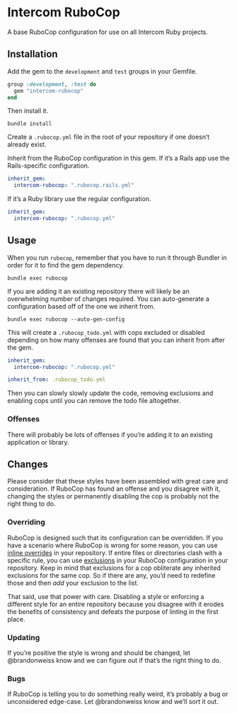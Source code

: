 # Intercom RuboCop

A base RuboCop configuration for use on all Intercom Ruby projects.

## Installation

Add the gem to the `development` and `test` groups in your Gemfile.

```ruby
group :development, :test do
  gem "intercom-rubocop"
end
```

Then install it.

```shell
bundle install
```

Create a `.rubocop.yml` file in the root of your repository if one doesn’t already exist.

Inherit from the RuboCop configuration in this gem. If it’s a Rails app use the Rails-specific configuration.

```yaml
inherit_gem:
  intercom-rubocop: ".rubocop.rails.yml"
```

If it’s a Ruby library use the regular configuration.

```yaml
inherit_gem:
  intercom-rubocop: ".rubocop.yml"
```

## Usage

When you run `rubocop`, remember that you have to run it through Bundler in order for it to find the gem dependency.

```shell
bundle exec rubocop
```

If you are adding it an existing repository there will likely be an overwhelming number of changes required. You can auto-generate a configuration based off of the one we inherit from.

```shell
bundle exec rubocop --auto-gen-config
```

This will create a `.rubocop_todo.yml` with cops excluded or disabled depending on how many offenses are found that you can inherit from after the gem.

```yaml
inherit_gem:
  intercom-rubocop: ".rubocop.yml"

inherit_from: .rubocop_todo.yml
```

Then you can slowly slowly update the code, removing exclusions and enabling cops until you can remove the todo file altogether.

### Offenses

There will probably be lots of offenses if you’re adding it to an existing application or library.

## Changes

Please consider that these styles have been assembled with great care and consideration. If RuboCop has found an offense and you disagree with it, changing the styles or permanently disabling the cop is probably not the right thing to do.

### Overriding

RuboCop is designed such that its configuration can be overridden. If you have a scenario where RuboCop is wrong for some reason, you can use [inline overrides](http://rubocop.readthedocs.io/en/latest/configuration/#includingexcluding-files#disabling-cops-within-source-code) in your repository. If entire files or directories clash with a specific rule, you can use [exclusions](http://rubocop.readthedocs.io/en/latest/configuration/#includingexcluding-files) in your RuboCop configuration in your repository. Keep in mind that exclusions for a cop obliterate any inherited exclusions for the same cop. So if there are any, you’d need to redefine those and then _add_ your exclusion to the list.

That said, use that power with care. Disabling a style or enforcing a different style for an entire repository because you disagree with it erodes the benefits of consistency and defeats the purpose of linting in the first place.

### Updating

If you’re positive the style is wrong and should be changed, let @brandonweiss know and we can figure out if that’s the right thing to do.

### Bugs

If RuboCop is telling you to do something really weird, it’s probably a bug or unconsidered edge-case. Let @brandonweiss know and we’ll sort it out.
